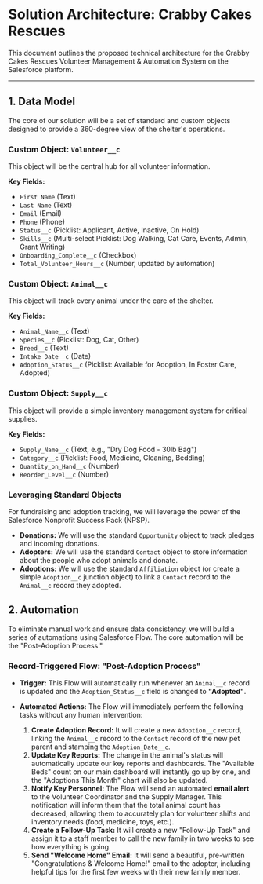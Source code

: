 # Solution Architecture: Crabby Cakes Rescues

This document outlines the proposed technical architecture for the Crabby Cakes Rescues Volunteer Management & Automation System on the Salesforce platform.

---
## 1. Data Model

The core of our solution will be a set of standard and custom objects designed to provide a 360-degree view of the shelter's operations.

### **Custom Object: `Volunteer__c`**
This object will be the central hub for all volunteer information.

**Key Fields:**
* `First Name` (Text)
* `Last Name` (Text)
* `Email` (Email)
* `Phone` (Phone)
* `Status__c` (Picklist: Applicant, Active, Inactive, On Hold)
* `Skills__c` (Multi-select Picklist: Dog Walking, Cat Care, Events, Admin, Grant Writing)
* `Onboarding_Complete__c` (Checkbox)
* `Total_Volunteer_Hours__c` (Number, updated by automation)

### **Custom Object: `Animal__c`**
This object will track every animal under the care of the shelter.

**Key Fields:**
* `Animal_Name__c` (Text)
* `Species__c` (Picklist: Dog, Cat, Other)
* `Breed__c` (Text)
* `Intake_Date__c` (Date)
* `Adoption_Status__c` (Picklist: Available for Adoption, In Foster Care, Adopted)

### **Custom Object: `Supply__c`**
This object will provide a simple inventory management system for critical supplies.

**Key Fields:**
* `Supply_Name__c` (Text, e.g., "Dry Dog Food - 30lb Bag")
* `Category__c` (Picklist: Food, Medicine, Cleaning, Bedding)
* `Quantity_on_Hand__c` (Number)
* `Reorder_Level__c` (Number)

### **Leveraging Standard Objects**

For fundraising and adoption tracking, we will leverage the power of the Salesforce Nonprofit Success Pack (NPSP).
* **Donations:** We will use the standard `Opportunity` object to track pledges and incoming donations.
* **Adopters:** We will use the standard `Contact` object to store information about the people who adopt animals and donate.
* **Adoptions:** We will use the standard `Affiliation` object (or create a simple `Adoption__c` junction object) to link a `Contact` record to the `Animal__c` record they adopted.

## 2. Automation

To eliminate manual work and ensure data consistency, we will build a series of automations using Salesforce Flow. The core automation will be the "Post-Adoption Process."

### **Record-Triggered Flow: "Post-Adoption Process"**

* **Trigger:** This Flow will automatically run whenever an `Animal__c` record is updated and the `Adoption_Status__c` field is changed to **"Adopted"**.
* **Automated Actions:** The Flow will immediately perform the following tasks without any human intervention:

    1.  **Create Adoption Record:** It will create a new `Adoption__c` record, linking the `Animal__c` record to the `Contact` record of the new pet parent and stamping the `Adoption_Date__c`.
    2.  **Update Key Reports:** The change in the animal's status will automatically update our key reports and dashboards. The "Available Beds" count on our main dashboard will instantly go up by one, and the "Adoptions This Month" chart will also be updated.
    3.  **Notify Key Personnel:** The Flow will send an automated **email alert** to the Volunteer Coordinator and the Supply Manager. This notification will inform them that the total animal count has decreased, allowing them to accurately plan for volunteer shifts and inventory needs (food, medicine, toys, etc.).
    4.  **Create a Follow-Up Task:** It will create a new "Follow-Up Task" and assign it to a staff member to call the new family in two weeks to see how everything is going.
    5.  **Send "Welcome Home" Email:** It will send a beautiful, pre-written "Congratulations & Welcome Home!" email to the adopter, including helpful tips for the first few weeks with their new family member.
